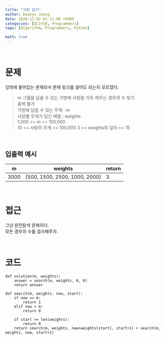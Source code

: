```yaml
---
title: "사탕 담기"
author: Daekyo Jeong
date: 2020-12-02 01:11:00 +0900
categories: [알고리즘, Programmers]
tags: [Algorithm, Programmers, Python]

math: true
---
```



<br/>

# 문제

강의에 들어있는 문제라서 문제 링크를 걸어도 되는지 모르겠다.

> m 그램을 담을 수 있는 가방에 사탕을 가득 채우는 경우의 수 찾기      
> 중복 불가   
> 가방에 담을 수 있는 무게 : m   
> 사탕별 무게가 담긴 배열 : weights      
> 1,000 <= m <= 100,000    
> 10 <= 사탕의 무게 <= 100,000
> 3 <= weights의 길이 <= 15        


<br/>

## 입출력 예시



| m   | weights | return |
|----------|----|--------|
| 3000       | [500, 1500, 2500, 1000, 2000]  | 3  |



<br/>

# 접근

그냥 완전탐색 문제이다.   
모든 경우의 수를 검사해주자.       



<br/>

# 코드

```{.python}
def solution(m, weights):
    answer = search(m, weights, 0, 0)
    return answer

def search(m, weights, now, start):
    if now == m:
        return 1
    elif now > m:
        return 0

    if start >= len(weights):
        return 0
    return search(m, weights, now+weights[start], start+1) + search(m, weights, now, start+1)
```
<br/>
